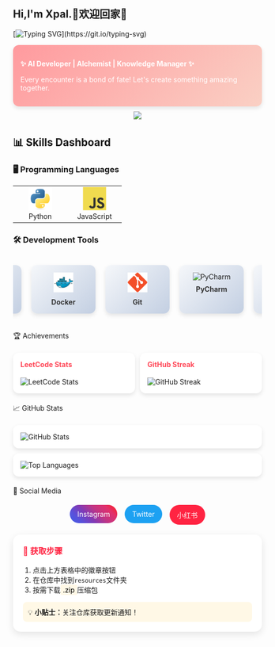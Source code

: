 ## Hi,I'm Xpal.👋欢迎回家👋

[![Typing SVG](https://readme-typing-svg.demolab.com/?lines=Welcome+To+My+Profile!;Thank+you+very+much+for+your+visit.)](https://git.io/typing-svg)

<!-- 小红书风格的卡片 -->
<div style="background: linear-gradient(135deg, #ff9a9e 0%, #fad0c4 100%); padding: 15px; border-radius: 12px; box-shadow: 0 4px 8px rgba(0,0,0,0.1); margin: 10px 0;">
  <p style="color: white; font-weight: bold;">✨ AI Developer | Alchemist | Knowledge Manager ✨</p>
  <p style="color: white;">Every encounter is a bond of fate! Let's create something amazing together.</p>
</div>

<div align="center">
  <img src="https://media.giphy.com/media/L1R1tvI9svkIWwpVYr/giphy.gif" width="800" />
</div>


## 📊 Skills Dashboard

### 🖥️ Programming Languages

<table>
  <tr>
    <td align="center" width="96">
      <a href="#">
        <img src="https://raw.githubusercontent.com/devicons/devicon/master/icons/python/python-original.svg" width="48" height="48" alt="Python" />
      </a>
      <br>Python
    </td>
    <td align="center" width="96">
      <a href="#">
        <img src="https://raw.githubusercontent.com/devicons/devicon/master/icons/javascript/javascript-original.svg" width="48" height="48" alt="JavaScript" />
      </a>
      <br>JavaScript
    </td>
  </tr>
</table>

### 🛠️ Development Tools

<div style="display: flex; justify-content: center; gap: 20px; margin: 25px 0; flex-wrap: nowrap; overflow-x: auto; padding: 10px 0;">
  <!-- VSCode 卡片 -->
  <div style="background: linear-gradient(135deg, #f5f7fa 0%, #c3cfe2 100%); padding: 15px; border-radius: 12px; box-shadow: 0 4px 8px rgba(0,0,0,0.1); min-width: 100px; text-align: center; transition: all 0.3s ease; flex-shrink: 0;">
    <a href="#" style="text-decoration: none; color: inherit;">
      <img src="https://raw.githubusercontent.com/devicons/devicon/master/icons/vscode/vscode-original.svg" width="40" height="40" alt="VSCode">
      <p style="margin: 8px 0 0; font-weight: bold; color: #333;">VSCode</p>
    </a>
  </div>
  
  <!-- Docker 卡片 -->
  <div style="background: linear-gradient(135deg, #f5f7fa 0%, #c3cfe2 100%); padding: 15px; border-radius: 12px; box-shadow: 0 4px 8px rgba(0,0,0,0.1); min-width: 100px; text-align: center; transition: all 0.3s ease; flex-shrink: 0;">
    <a href="#" style="text-decoration: none; color: inherit;">
      <img src="https://raw.githubusercontent.com/devicons/devicon/master/icons/docker/docker-original.svg" width="40" height="40" alt="Docker">
      <p style="margin: 8px 0 0; font-weight: bold; color: #333;">Docker</p>
    </a>
  </div>
  
  <!-- Git 卡片 -->
  <div style="background: linear-gradient(135deg, #f5f7fa 0%, #c3cfe2 100%); padding: 15px; border-radius: 12px; box-shadow: 0 4px 8px rgba(0,0,0,0.1); min-width: 100px; text-align: center; transition: all 0.3s ease; flex-shrink: 0;">
    <a href="#" style="text-decoration: none; color: inherit;">
      <img src="https://raw.githubusercontent.com/devicons/devicon/master/icons/git/git-original.svg" width="40" height="40" alt="Git">
      <p style="margin: 8px 0 0; font-weight: bold; color: #333;">Git</p>
    </a>
  </div>
  
  <!-- PyCharm 卡片 -->
  <div style="background: linear-gradient(135deg, #f5f7fa 0%, #c3cfe2 100%); padding: 15px; border-radius: 12px; box-shadow: 0 4px 8px rgba(0,0,0,0.1); min-width: 100px; text-align: center; transition: all 0.3s ease; flex-shrink: 0;">
    <a href="#" style="text-decoration: none; color: inherit;">
      <img src="https://resources.jetbrains.com/storage/products/pycharm/img/meta/pycharm_logo_300x300.png" width="40" height="40" alt="PyCharm">
      <p style="margin: 8px 0 0; font-weight: bold; color: #333;">PyCharm</p>
    </a>
  </div>

  <!-- Cursor 卡片 -->
  <div style="background: linear-gradient(135deg, #f5f7fa 0%, #c3cfe2 100%); padding: 15px; border-radius: 12px; box-shadow: 0 4px 8px rgba(0,0,0,0.1); min-width: 100px; text-align: center; transition: all 0.3s ease; flex-shrink: 0;">
    <a href="#" style="text-decoration: none; color: inherit;">
      <img src="https://cdn.cursor.so/cursor-logo.svg" width="40" height="40" alt="Cursor">
      <p style="margin: 8px 0 0; font-weight: bold; color: #333;">Cursor</p>
    </a>
  </div>
</div>

<style>
  div[style*="linear-gradient"]:hover {
    transform: scale(1.08);
    box-shadow: 0 8px 20px rgba(0,0,0,0.15);
    background: linear-gradient(135deg, #e0e5ec 0%, #b8c2cc 100%);
  }
  @media (max-width: 400px) {
    div[style*="justify-content: center"] {
      justify-content: flex-start;
    }
  }
</style>

🏆 Achievements
<!-- 小红书风格的成就卡片 --><div style="display: flex; flex-wrap: wrap; gap: 10px; margin: 20px 0;"> <div style="background: #fff; padding: 15px; border-radius: 12px; box-shadow: 0 4px 8px rgba(0,0,0,0.1); flex: 1; min-width: 200px;"> <h4 style="margin-top: 0; color: #ff4757;">LeetCode Stats</h4> <img src="https://stats.justsong.cn/api/leetcode?username=ark2321&cn=true" alt="LeetCode Stats" /> </div> <div style="background: #fff; padding: 15px; border-radius: 12px; box-shadow: 0 4px 8px rgba(0,0,0,0.1); flex: 1; min-width: 200px;"> <h4 style="margin-top: 0; color: #ff4757;">GitHub Streak</h4> <img src="https://streak-stats.demolab.com/?user=ark2321&theme=tokyonight" alt="GitHub Streak" /> </div> </div>

📈 GitHub Stats
<!-- 小红书风格的统计卡片 --><div style="display: flex; flex-wrap: wrap; gap: 10px; margin: 20px 0;"> <div style="background: #fff; padding: 15px; border-radius: 12px; box-shadow: 0 4px 8px rgba(0,0,0,0.1); flex: 1; min-width: 300px;"> <img src="https://github-readme-stats.vercel.app/api?username=ark2321&theme=tokyonight&show_icons=true" alt="GitHub Stats" /> </div> <div style="background: #fff; padding: 15px; border-radius: 12px; box-shadow: 0 4px 8px rgba(0,0,0,0.1); flex: 1; min-width: 300px;"> <img src="https://github-readme-stats.vercel.app/api/top-langs/?username=ark2321&layout=compact&theme=tokyonight" alt="Top Languages" /> </div> </div>

















🎨 Social Media
<!-- 小红书风格的社交链接 --><div style="display: flex; justify-content: center; gap: 15px; margin: 20px 0;"> <a href="#" style="text-decoration: none;"> <div style="background: linear-gradient(45deg, #405de6, #5851db, #833ab4, #c13584, #e1306c, #fd1d1d); color: white; padding: 10px 15px; border-radius: 20px; display: flex; align-items: center;"> <span>Instagram</span> </div> </a> <a href="#" style="text-decoration: none;"> <div style="background: #1da1f2; color: white; padding: 10px 15px; border-radius: 20px; display: flex; align-items: center;"> <span>Twitter</span> </div> </a> <a href="#" style="text-decoration: none;"> <div style="background: #ff2442; color: white; padding: 10px 15px; border-radius: 20px; display: flex; align-items: center;"> <span>小红书</span> </div> </a> </div>






<div style="background: white; padding: 20px; border-radius: 15px; box-shadow: 0 5px 15px rgba(0,0,0,0.1); margin: 20px 0;">
  <h3 style="color: #ff2442; margin-top: 0;">📌 获取步骤</h3>
  <ol style="padding-left: 20px;">
    <li>点击上方表格中的徽章按钮</li>
    <li>在仓库中找到<code>resources</code>文件夹</li>
    <li>按需下载<mark style="background: #fff8e6; padding: 2px 5px; border-radius: 3px;">.zip</mark>压缩包</li>
  </ol>
  <div style="background: #fff8e6; padding: 10px; border-radius: 8px; margin-top: 15px;">
    💡 <strong>小贴士：</strong>关注仓库获取更新通知！
  </div>
</div>










